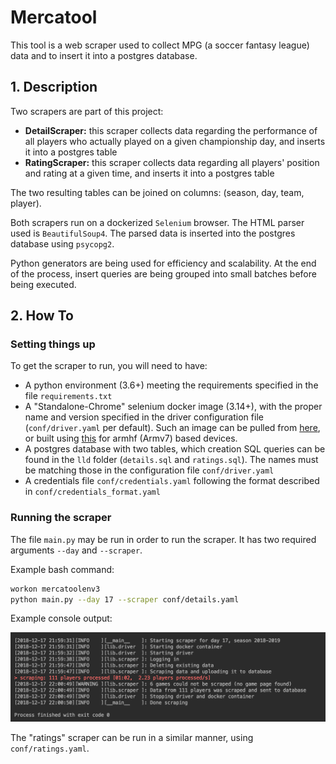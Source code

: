 # Mercatool

This tool is a web scraper used to collect MPG (a soccer fantasy league) data and to insert it into 
a postgres database.

## 1. Description

Two scrapers are part of this project:

- **DetailScraper:** this scraper collects data regarding the performance of all players who actually 
played on a given championship day, and inserts it into a postgres table
- **RatingScraper:** this scraper collects data regarding all players' position and rating at a given
time, and inserts it into a postgres table

The two resulting tables can be joined on columns: (season, day, team, player).

Both scrapers run on a dockerized `Selenium` browser.  The HTML parser used is `BeautifulSoup4`. The 
parsed data is inserted into the postgres database using `psycopg2`.

Python generators are being used for efficiency and scalability. At the end of the process, insert 
queries are being grouped into small batches before being executed.


## 2. How To

### Setting things up

To get the scraper to run, you will need to have:

- A python environment (3.6+) meeting the requirements specified in the file `requirements.txt`
- A "Standalone-Chrome" selenium docker image (3.14+), with the proper name and version specified in
the driver configuration file (`conf/driver.yaml` per default). Such an image can be pulled from 
[here](https://hub.docker.com/u/selenium), or built using 
[this](https://github.com/DeinChristian/rpi-docker-selenium) for armhf (Armv7) based devices.
- A postgres database with two tables, which creation SQL queries can be found in the `lld` folder 
(`details.sql` and `ratings.sql`). The names must be matching those in the configuration file 
`conf/driver.yaml`
- A credentials file `conf/credentials.yaml` following the format described in 
`conf/credentials_format.yaml` 


### Running the scraper

The file `main.py` may be run in order to run the scraper. It has two required arguments `--day` and
 `--scraper`.

Example bash command:

```bash
workon mercatoolenv3
python main.py --day 17 --scraper conf/details.yaml
```

Example console output:

![Example console output](img/logs.png)


The "ratings" scraper can be run in a similar manner, using `conf/ratings.yaml`.
